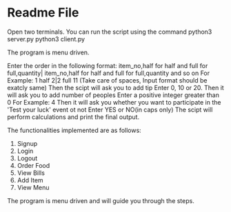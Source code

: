 # Readme File
Open two terminals.
You can run the script using the command
python3 server.py
python3 client.py

The program is menu driven.

Enter the order in the following format:
item_no,half for half and full for full,quantity|
item_no,half for half and full for full,quantity
and so on
For Example:
1 half 2|2 full 11
(Take care of spaces, Input format should be exatcly same)
Then the scipt will ask you to add tip
Enter 0, 10 or 20.
Then it will ask you to add number of peoples
Enter a positive integer greater than 0
For Example:
4
Then it will ask you whether you want to participate in the 'Test your luck' event ot not
Enter YES or NO(in caps only)
The scipt will perform calculations and print the final output.

The functionalities implemented are as follows:
1) Signup
2) Login
3) Logout
4) Order Food
5) View Bills
6) Add Item
7) View Menu

The program is menu driven and will guide you through the steps.
